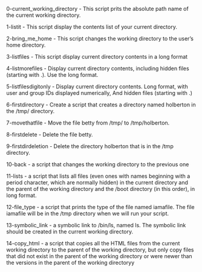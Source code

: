 0-current_working_directory - This script prits the absolute path name of the current working directory.

1-listit - This script display the contents list of your current directory.

2-bring_me_home - This script changes the working directory to the user’s home directory.

3-listfiles - This script display current directory contents in a long format

4-listmorefiles - Display current directory contents, including hidden files (starting with .). Use the long format.

5-listfilesdigitonly - Display current directory contents. Long format, with user and group IDs displayed numerically, And hidden files (starting with .)

6-firstdirectory - Create a script that creates a directory named holberton in the /tmp/ directory.

7-movethatfile - Move the file betty from /tmp/ to /tmp/holberton.

8-firstdelete - Delete the file betty.

9-firstdirdeletion - Delete the directory holberton that is in the /tmp directory.

10-back - a script that changes the working directory to the previous one

11-lists - a script that lists all files (even ones with names beginning with a period character, which are normally hidden) in the current directory and the parent of the working directory and the /boot directory (in this order), in long format.

12-file_type - a script that prints the type of the file named iamafile. The file iamafile will be in the /tmp directory when we will run your script.

13-symbolic_link - a symbolic link to /bin/ls, named ls. The symbolic link should be created in the current working directory.

14-copy_html - a script that copies all the HTML files from the current working directory to the parent of the working directory, but only copy files that did not exist in the parent of the working directory or were newer than the versions in the parent of the working directoryy
